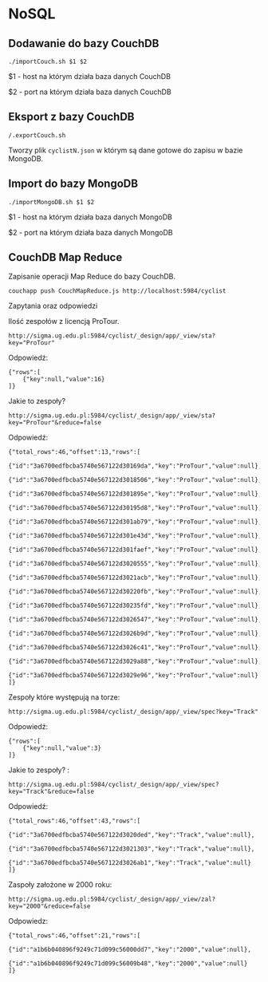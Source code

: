 NoSQL
=====
Dodawanie do bazy CouchDB
-------------------------------------------------------
	./importCouch.sh $1 $2

$1 - host na którym działa baza danych CouchDB

$2 - port na którym działa baza danych CouchDB

Eksport z bazy CouchDB
-------------------------------------------------------
	/.exportCouch.sh
Tworzy plik `cyclistN.json` w którym są dane gotowe do zapisu w bazie MongoDB.

Import do bazy MongoDB
-------------------------------------------------------
	./importMongoDB.sh $1 $2
$1 - host na którym działa baza danych MongoDB

$2 - port na którym działa baza danych MongoDB

CouchDB Map Reduce
-------------------------------------------------------
Zapisanie operacji Map Reduce do bazy CouchDB.
	
	couchapp push CouchMapReduce.js http://localhost:5984/cyclist

Zapytania oraz odpowiedzi

Ilość zespołów z licencją ProTour.

	http://sigma.ug.edu.pl:5984/cyclist/_design/app/_view/sta?key="ProTour"
Odpowiedź:

	{"rows":[
		{"key":null,"value":16}
	]}

Jakie to zespoły?
	
	http://sigma.ug.edu.pl:5984/cyclist/_design/app/_view/sta?key="ProTour"&reduce=false	
Odpowiedź:

	{"total_rows":46,"offset":13,"rows":[
		{"id":"3a6700edfbcba5740e567122d30169da","key":"ProTour","value":null},
		{"id":"3a6700edfbcba5740e567122d3018506","key":"ProTour","value":null},
		{"id":"3a6700edfbcba5740e567122d301895e","key":"ProTour","value":null},
		{"id":"3a6700edfbcba5740e567122d30195d8","key":"ProTour","value":null},
		{"id":"3a6700edfbcba5740e567122d301ab79","key":"ProTour","value":null},
		{"id":"3a6700edfbcba5740e567122d301e43d","key":"ProTour","value":null},
		{"id":"3a6700edfbcba5740e567122d301faef","key":"ProTour","value":null},
		{"id":"3a6700edfbcba5740e567122d3020555","key":"ProTour","value":null},
		{"id":"3a6700edfbcba5740e567122d3021acb","key":"ProTour","value":null},
		{"id":"3a6700edfbcba5740e567122d30220fb","key":"ProTour","value":null},
		{"id":"3a6700edfbcba5740e567122d30235fd","key":"ProTour","value":null},
		{"id":"3a6700edfbcba5740e567122d3026547","key":"ProTour","value":null},
		{"id":"3a6700edfbcba5740e567122d3026b9d","key":"ProTour","value":null},
		{"id":"3a6700edfbcba5740e567122d3026c41","key":"ProTour","value":null},
		{"id":"3a6700edfbcba5740e567122d3029a88","key":"ProTour","value":null},
		{"id":"3a6700edfbcba5740e567122d3029e96","key":"ProTour","value":null}
	]}

Zespoły które występują na torze:

	http://sigma.ug.edu.pl:5984/cyclist/_design/app/_view/spec?key="Track"
	
Odpowiedź:
	
	{"rows":[
		{"key":null,"value":3}
	]}
	
Jakie to zespoły? :
	
	http://sigma.ug.edu.pl:5984/cyclist/_design/app/_view/spec?key="Track"&reduce=false
Odpowiedź:
	
	{"total_rows":46,"offset":43,"rows":[
		{"id":"3a6700edfbcba5740e567122d3020ded","key":"Track","value":null},
		{"id":"3a6700edfbcba5740e567122d3021303","key":"Track","value":null},
		{"id":"3a6700edfbcba5740e567122d3026ab1","key":"Track","value":null}
	]}
	
Zaspoły założone w 2000 roku:

	http://sigma.ug.edu.pl:5984/cyclist/_design/app/_view/zal?key="2000"&reduce=false
	
Odpowiedz:

	{"total_rows":46,"offset":21,"rows":[
		{"id":"a1b6b040896f9249c71d099c56000dd7","key":"2000","value":null},
		{"id":"a1b6b040896f9249c71d099c56009b48","key":"2000","value":null}
	]}
	
